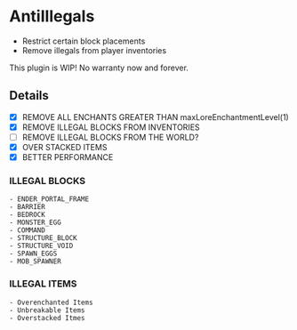 # AntiIllegals

- Restrict certain block placements
- Remove illegals from player inventories

This plugin is WIP! No warranty now and forever.

## Details

- [x] REMOVE ALL ENCHANTS GREATER THAN maxLoreEnchantmentLevel(1)
- [x] REMOVE ILLEGAL BLOCKS FROM INVENTORIES
- [ ] REMOVE ILLEGAL BLOCKS FROM THE WORLD?
- [x] OVER STACKED ITEMS
- [x] BETTER PERFORMANCE

### ILLEGAL BLOCKS
    - ENDER_PORTAL_FRAME
    - BARRIER
    - BEDROCK 
    - MONSTER_EGG
    - COMMAND
    - STRUCTURE_BLOCK
    - STRUCTURE_VOID
    - SPAWN_EGGS 
    - MOB_SPAWNER

### ILLEGAL ITEMS
    - Overenchanted Items
    - Unbreakable Items
    - Overstacked Itmes
